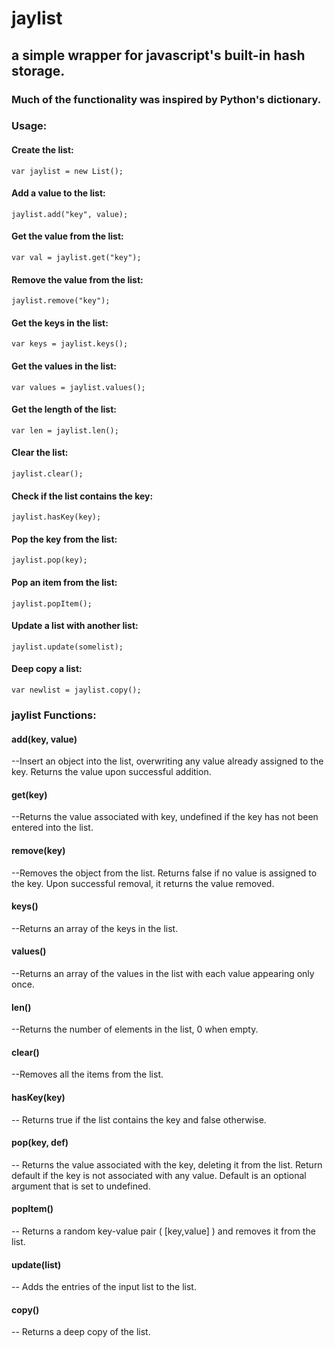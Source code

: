 # jaylist

## a simple wrapper for javascript's built-in hash storage. 

### Much of the functionality was inspired by Python's dictionary.

### Usage:

#### Create the list:

    var jaylist = new List(); 
    
    
#### Add a value to the list:

    jaylist.add("key", value);
  
  
#### Get the value from the list:

    var val = jaylist.get("key"); 
    
    
#### Remove the value from the list:

    jaylist.remove("key");
    
    
#### Get the keys in the list:

    var keys = jaylist.keys();
    
    
#### Get the values in the list:

    var values = jaylist.values();
    
     
#### Get the length of the list:

    var len = jaylist.len();
     
     
#### Clear the list:

    jaylist.clear();
    
    
#### Check if the list contains the key:
    
    jaylist.hasKey(key);
    

#### Pop the key from the list:

    jaylist.pop(key);
    
#### Pop an item from the list:

    jaylist.popItem();
    
#### Update a list with another list:
    
    jaylist.update(somelist);
    
    
#### Deep copy a list:

    var newlist = jaylist.copy();
### jaylist Functions:

#### add(key, value)

--Insert an object into the list, overwriting any value already assigned to the key. Returns the value upon successful addition.

#### get(key)

--Returns the value associated with key, undefined if the key has not been entered into the list.

#### remove(key)

--Removes the object from the list. Returns false if no value is assigned to the key. Upon successful removal, it returns the value removed.

#### keys()

--Returns an array of the keys in the list.
 
#### values()

--Returns an array of the values in the list with each value appearing only once.

#### len() 

--Returns the number of elements in the list, 0 when empty.

#### clear()

--Removes all the items from the list.

#### hasKey(key)

-- Returns true if the list contains the key and false otherwise.

#### pop(key, def)

-- Returns the value associated with the key, deleting it from the list. Return default if the key is not associated with any value. Default is an optional argument that is set to undefined.

#### popItem()

-- Returns a random key-value pair ( [key,value] ) and removes it from the list.

#### update(list)

-- Adds the entries of the input list to the list.

#### copy()

-- Returns a deep copy of the list.